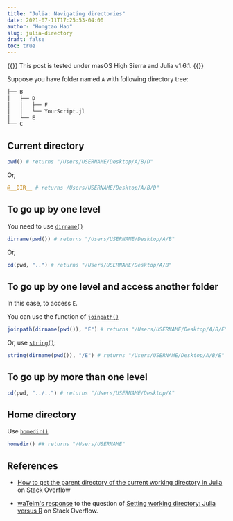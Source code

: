 ```yaml
---
title: "Julia: Navigating directories"
date: 2021-07-11T17:25:53-04:00
author: "Hongtao Hao"
slug: julia-directory
draft: false
toc: true
---
```

{{<block class="tip">}}
This post is tested under masOS High Sierra and Julia v1.6.1. 
{{<end>}}

Suppose you have folder named `A` with following directory tree:

```bash
├── B
│   ├── D
│   │   ├── F
│   │   └── YourScript.jl
│   └── E
└── C
```

## Current directory

```julia
pwd() # returns "/Users/USERNAME/Desktop/A/B/D"
```

Or,

```julia
@__DIR__ # returns /Users/USERNAME/Desktop/A/B/D"
```

## To go up by one level

You need to use [`dirname()`](https://docs.julialang.org/en/v1/base/file/#Base.Filesystem.dirname)

```julia
dirname(pwd()) # returns "/Users/USERNAME/Desktop/A/B"
```

Or, 

```julia
cd(pwd, "..") # returns "/Users/USERNAME/Desktop/A/B"
```

## To go up by one level and access another folder

In this case, to access `E`.

You can use the function of [`joinpath()`](https://docs.julialang.org/en/v1/base/file/#Base.Filesystem.joinpath)

```julia
joinpath(dirname(pwd()), "E") # returns "/Users/USERNAME/Desktop/A/B/E"
```

Or, use [`string()`](https://docs.julialang.org/en/v1/base/strings/#Base.string):

```julia
string(dirname(pwd()), "/E") # returns "/Users/USERNAME/Desktop/A/B/E"
```

## To go up by more than one level

```julia
cd(pwd, "../..") # returns "/Users/USERNAME/Desktop/A"
```

## Home directory

Use [`homedir()`](https://docs.julialang.org/en/v1/base/file/#Base.Filesystem.homedir)

```julia
homedir() ## returns "/Users/USERNAME"
```

## References

- [How to get the parent directory of the current working directory in Julia](https://stackoverflow.com/q/59472243/13716814) on Stack Overflow

- [waTeim's response](https://stackoverflow.com/a/24841669/13716814) to the question of [Setting working directory: Julia versus R](https://stackoverflow.com/q/24841448/13716814) on Stack Overflow.  
